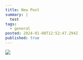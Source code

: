 ```yaml
---
title: New Post
summary: |
  test
tags:
  - general
posted: 2024-01-08T12:52:47.294Z
published: true
---
```


![](/blog-media/test.jpeg)
